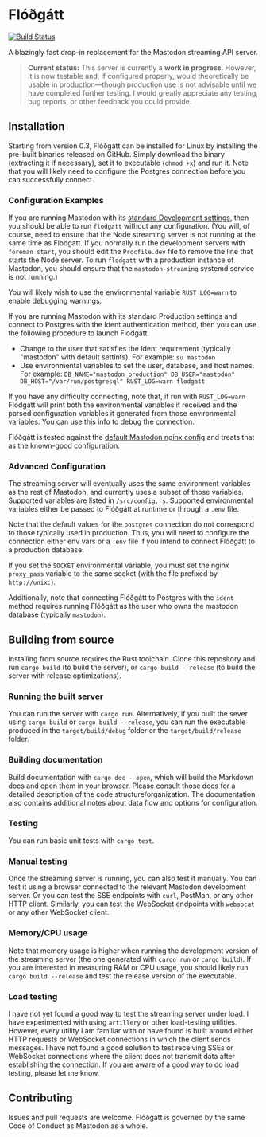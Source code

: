 Flóðgátt
========

[![Build Status](https://travis-ci.com/tootsuite/flodgatt.svg?branch=master)](https://travis-ci.com/tootsuite/flodgatt)

A blazingly fast drop-in replacement for the Mastodon streaming API server.

> **Current status:** This server is currently a **work in progress**. However, it is now testable
> and, if configured properly, would theoretically be usable in production—though production use
> is not advisable until we have completed further testing. I would greatly appreciate any
> testing, bug reports, or other feedback you could provide.

## Installation

Starting from version 0.3, Flóðgátt can be installed for Linux by installing the pre-built
binaries released on GitHub.  Simply download the binary (extracting it if necessary), set it to
executable (`chmod +x`) and run it.  Note that you will likely need to configure the Postgres
connection before you can successfully connect.

### Configuration Examples

If you are running Mastodon with its [standard Development
settings](https://docs.joinmastodon.org/dev/setup/), then you should be able to run `flodgatt`
without any configuration.  (You will, of course, need to ensure that the Node streaming server is
not running at the same time as Flodgatt.  If you normally run the development servers with
`foreman start`, you should edit the `Procfile.dev` file to remove the line that starts the Node
server.  To run `flodgatt` with a production instance of Mastodon, you should ensure that the
`mastodon-streaming` systemd service is not running.)

You will likely wish to use the environmental variable `RUST_LOG=warn` to enable debugging warnings.

If you are running Mastodon with its standard Production settings and connect to Postgres with the
Ident authentication method, then you can use the following procedure to launch Flodgatt.
 * Change to the user that satisfies the Ident requirement (typically "mastodon" with default
   settints).  For example: `su mastodon`
 * Use environmental variables to set the user, database, and host names.  For example:
   `DB_NAME="mastodon_production" DB_USER="mastodon" DB_HOST="/var/run/postgresql" RUST_LOG=warn
   flodgatt`
 
If you have any difficulty connecting, note that, if run with `RUST_LOG=warn` Flodgatt will print
both the environmental variables it received and the parsed configuration variables it generated
from those environmental variables.  You can use this info to debug the connection.

Flóðgátt is tested against the [default Mastodon nginx config](https://github.com/tootsuite/mastodon/blob/master/dist/nginx.conf) and treats that as the known-good configuration.

### Advanced Configuration

The streaming server will eventually uses the same environment variables as the rest of Mastodon,
and currently uses a subset of those variables.  Supported variables are listed in
`/src/config.rs`.  Supported environmental variables either be passed to Flóðgátt at runtime or
through a `.env` file.

Note that the default values for the `postgres` connection do not correspond to those typically
used in production.  Thus, you will need to configure the connection either env vars or a `.env`
file if you intend to connect Flóðgátt to a production database.

If you set the `SOCKET` environmental variable, you must set the nginx `proxy_pass` variable to
the same socket (with the file prefixed by `http://unix:`).

Additionally, note that connecting Flóðgátt to Postgres with the `ident` method requires running
Flóðgátt as the user who owns the mastodon database (typically `mastodon`).

## Building from source

Installing from source requires the Rust toolchain. Clone this repository and run `cargo build`
(to build the server), or `cargo build --release` (to build the server with release
optimizations).

### Running the built server

You can run the server with `cargo run`. Alternatively, if you built the sever using `cargo build`
or `cargo build --release`, you can run the executable produced in the `target/build/debug` folder
or the `target/build/release` folder.

### Building documentation 

Build documentation with `cargo doc --open`, which will build the Markdown docs and open them in
your browser. Please consult those docs for a detailed description of the code
structure/organization. The documentation also contains additional notes about data flow and
options for configuration.

### Testing

You can run basic unit tests with `cargo test`.

### Manual testing

Once the streaming server is running, you can also test it manually. You can test it using a
browser connected to the relevant Mastodon development server. Or you can test the SSE endpoints
with `curl`, PostMan, or any other HTTP client. Similarly, you can test the WebSocket endpoints
with `websocat` or any other WebSocket client.

### Memory/CPU usage

Note that memory usage is higher when running the development version of the streaming server (the
one generated with `cargo run` or `cargo build`). If you are interested in measuring RAM or CPU
usage, you should likely run `cargo build --release` and test the release version of the
executable.

### Load testing

I have not yet found a good way to test the streaming server under load. I have experimented with
using `artillery` or other load-testing utilities. However, every utility I am familiar with or
have found is built around either HTTP requests or WebSocket connections in which the client sends
messages. I have not found a good solution to test receiving SSEs or WebSocket connections where
the client does not transmit data after establishing the connection. If you are aware of a good
way to do load testing, please let me know.


## Contributing

Issues and pull requests are welcome. Flóðgátt is governed by the same Code of Conduct as Mastodon
as a whole.
